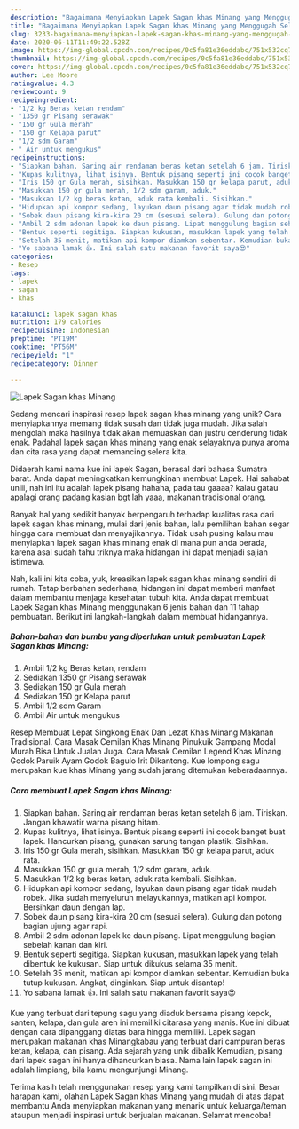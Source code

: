 ```yaml
---
description: "Bagaimana Menyiapkan Lapek Sagan khas Minang yang Menggugah Selera"
title: "Bagaimana Menyiapkan Lapek Sagan khas Minang yang Menggugah Selera"
slug: 3233-bagaimana-menyiapkan-lapek-sagan-khas-minang-yang-menggugah-selera
date: 2020-06-11T11:49:22.528Z
image: https://img-global.cpcdn.com/recipes/0c5fa81e36eddabc/751x532cq70/lapek-sagan-khas-minang-foto-resep-utama.jpg
thumbnail: https://img-global.cpcdn.com/recipes/0c5fa81e36eddabc/751x532cq70/lapek-sagan-khas-minang-foto-resep-utama.jpg
cover: https://img-global.cpcdn.com/recipes/0c5fa81e36eddabc/751x532cq70/lapek-sagan-khas-minang-foto-resep-utama.jpg
author: Lee Moore
ratingvalue: 4.3
reviewcount: 9
recipeingredient:
- "1/2 kg Beras ketan rendam"
- "1350 gr Pisang serawak"
- "150 gr Gula merah"
- "150 gr Kelapa parut"
- "1/2 sdm Garam"
- " Air untuk mengukus"
recipeinstructions:
- "Siapkan bahan. Saring air rendaman beras ketan setelah 6 jam. Tiriskan. Jangan khawatir warna pisang hitam."
- "Kupas kulitnya, lihat isinya. Bentuk pisang seperti ini cocok banget buat lapek. Hancurkan pisang, gunakan sarung tangan plastik. Sisihkan."
- "Iris 150 gr Gula merah, sisihkan. Masukkan 150 gr kelapa parut, aduk rata."
- "Masukkan 150 gr gula merah, 1/2 sdm garam, aduk."
- "Masukkan 1/2 kg beras ketan, aduk rata kembali. Sisihkan."
- "Hidupkan api kompor sedang, layukan daun pisang agar tidak mudah robek. Jika sudah menyeluruh melayukannya, matikan api kompor. Bersihkan daun dengan lap."
- "Sobek daun pisang kira-kira 20 cm (sesuai selera). Gulung dan potong bagian ujung agar rapi."
- "Ambil 2 sdm adonan lapek ke daun pisang. Lipat menggulung bagian sebelah kanan dan kiri."
- "Bentuk seperti segitiga. Siapkan kukusan, masukkan lapek yang telah dibentuk ke kukusan. Siap untuk dikukus selama 35 menit."
- "Setelah 35 menit, matikan api kompor diamkan sebentar. Kemudian buka tutup kukusan. Angkat, dinginkan. Siap untuk disantap!"
- "Yo sabana lamak 👍. Ini salah satu makanan favorit saya😍"
categories:
- Resep
tags:
- lapek
- sagan
- khas

katakunci: lapek sagan khas 
nutrition: 179 calories
recipecuisine: Indonesian
preptime: "PT19M"
cooktime: "PT56M"
recipeyield: "1"
recipecategory: Dinner

---
```



![Lapek Sagan khas Minang](https://img-global.cpcdn.com/recipes/0c5fa81e36eddabc/751x532cq70/lapek-sagan-khas-minang-foto-resep-utama.jpg)

Sedang mencari inspirasi resep lapek sagan khas minang yang unik? Cara menyiapkannya memang tidak susah dan tidak juga mudah. Jika salah mengolah maka hasilnya tidak akan memuaskan dan justru cenderung tidak enak. Padahal lapek sagan khas minang yang enak selayaknya punya aroma dan cita rasa yang dapat memancing selera kita.

Didaerah kami nama kue ini lapek Sagan, berasal dari bahasa Sumatra barat. Anda dapat meningkatkan kemungkinan membuat Lapek. Hai sahabat uniii, nah ini itu adalah lapek pisang hahaha, pada tau gaaaa? kalau gatau apalagi orang padang kasian bgt lah yaaa, makanan tradisional orang.

Banyak hal yang sedikit banyak berpengaruh terhadap kualitas rasa dari lapek sagan khas minang, mulai dari jenis bahan, lalu pemilihan bahan segar hingga cara membuat dan menyajikannya. Tidak usah pusing kalau mau menyiapkan lapek sagan khas minang enak di mana pun anda berada, karena asal sudah tahu triknya maka hidangan ini dapat menjadi sajian istimewa.


Nah, kali ini kita coba, yuk, kreasikan lapek sagan khas minang sendiri di rumah. Tetap berbahan sederhana, hidangan ini dapat memberi manfaat dalam membantu menjaga kesehatan tubuh kita. Anda dapat membuat Lapek Sagan khas Minang menggunakan 6 jenis bahan dan 11 tahap pembuatan. Berikut ini langkah-langkah dalam membuat hidangannya.

<!--inarticleads1-->

##### Bahan-bahan dan bumbu yang diperlukan untuk pembuatan Lapek Sagan khas Minang:

1. Ambil 1/2 kg Beras ketan, rendam
1. Sediakan 1350 gr Pisang serawak
1. Sediakan 150 gr Gula merah
1. Sediakan 150 gr Kelapa parut
1. Ambil 1/2 sdm Garam
1. Ambil  Air untuk mengukus


Resep Membuat Lepat Singkong Enak Dan Lezat Khas Minang Makanan Tradisional. Cara Masak Cemilan Khas Minang Pinukuik Gampang Modal Murah Bisa Untuk Jualan Juga. Cara Masak Cemilan Legend Khas Minang Godok Paruik Ayam Godok Bagulo Irit Dikantong. Kue lompong sagu merupakan kue khas Minang yang sudah jarang ditemukan keberadaannya. 

<!--inarticleads2-->

##### Cara membuat Lapek Sagan khas Minang:

1. Siapkan bahan. Saring air rendaman beras ketan setelah 6 jam. Tiriskan. Jangan khawatir warna pisang hitam.
1. Kupas kulitnya, lihat isinya. Bentuk pisang seperti ini cocok banget buat lapek. Hancurkan pisang, gunakan sarung tangan plastik. Sisihkan.
1. Iris 150 gr Gula merah, sisihkan. Masukkan 150 gr kelapa parut, aduk rata.
1. Masukkan 150 gr gula merah, 1/2 sdm garam, aduk.
1. Masukkan 1/2 kg beras ketan, aduk rata kembali. Sisihkan.
1. Hidupkan api kompor sedang, layukan daun pisang agar tidak mudah robek. Jika sudah menyeluruh melayukannya, matikan api kompor. Bersihkan daun dengan lap.
1. Sobek daun pisang kira-kira 20 cm (sesuai selera). Gulung dan potong bagian ujung agar rapi.
1. Ambil 2 sdm adonan lapek ke daun pisang. Lipat menggulung bagian sebelah kanan dan kiri.
1. Bentuk seperti segitiga. Siapkan kukusan, masukkan lapek yang telah dibentuk ke kukusan. Siap untuk dikukus selama 35 menit.
1. Setelah 35 menit, matikan api kompor diamkan sebentar. Kemudian buka tutup kukusan. Angkat, dinginkan. Siap untuk disantap!
1. Yo sabana lamak 👍. Ini salah satu makanan favorit saya😍


Kue yang terbuat dari tepung sagu yang diaduk bersama pisang kepok, santen, kelapa, dan gula aren ini memiliki citarasa yang manis. Kue ini dibuat dengan cara dipanggang diatas bara hingga memiliki. Lapek sagan merupakan makanan khas Minangkabau yang terbuat dari campuran beras ketan, kelapa, dan pisang. Ada sejarah yang unik dibalik Kemudian, pisang dari lapek sagan ini hanya dihancurkan biasa. Nama lain lapek sagan ini adalah limpiang, bila kamu mengunjungi Minang. 

Terima kasih telah menggunakan resep yang kami tampilkan di sini. Besar harapan kami, olahan Lapek Sagan khas Minang yang mudah di atas dapat membantu Anda menyiapkan makanan yang menarik untuk keluarga/teman ataupun menjadi inspirasi untuk berjualan makanan. Selamat mencoba!
